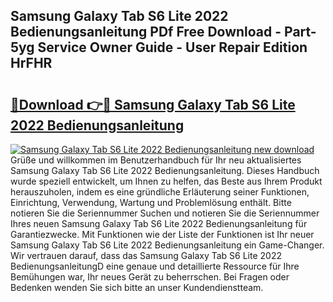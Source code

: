 ## Samsung Galaxy Tab S6 Lite 2022 Bedienungsanleitung PDf Free Download - Part-5yg Service Owner Guide - User Repair Edition HrFHR

# <h2><a href="http://df1ml4m.blite.top/?on=Samsung+Galaxy+Tab+S6+Lite+2022+Bedienungsanleitung">🔗Download 👉🔴 Samsung Galaxy Tab S6 Lite 2022 Bedienungsanleitung</a></h2>

[![Samsung Galaxy Tab S6 Lite 2022 Bedienungsanleitung new download](https://i.imgur.com/lujVjoI.png)](http://df1ml4m.blite.top/?on=Samsung+Galaxy+Tab+S6+Lite+2022+Bedienungsanleitung)
Grüße und willkommen im Benutzerhandbuch für Ihr neu aktualisiertes Samsung Galaxy Tab S6 Lite 2022 Bedienungsanleitung. Dieses Handbuch wurde speziell entwickelt, um Ihnen zu helfen, das Beste aus Ihrem Produkt herauszuholen, indem es eine gründliche Erläuterung seiner Funktionen, Einrichtung, Verwendung, Wartung und Problemlösung enthält. Bitte notieren Sie die Seriennummer Suchen und notieren Sie die Seriennummer Ihres neuen Samsung Galaxy Tab S6 Lite 2022 Bedienungsanleitung für Garantiezwecke. Mit Funktionen wie der Liste der Funktionen ist Ihr neuer Samsung Galaxy Tab S6 Lite 2022 Bedienungsanleitung ein Game-Changer. Wir vertrauen darauf, dass das Samsung Galaxy Tab S6 Lite 2022 BedienungsanleitungD eine genaue und detaillierte Ressource für Ihre Bemühungen war, Ihr neues Gerät zu beherrschen. Bei Fragen oder Bedenken wenden Sie sich bitte an unser Kundendienstteam.
